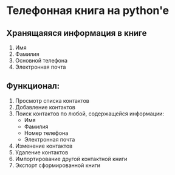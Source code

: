 # Телефонная книга на python'e

## Хранящаяяся информация в книге
1. Имя
1. Фамилия
1. Основной телефона
1. Электронная почта

## Функционал:
1. Просмотр списка контактов
1. Добавление контактов
1. Поиск контактов по любой, содержащейся информации:
    - Имя
    - Фамилия
    - Номер телефона
    - Электронная почта
1. Изменение контактов
1. Удаление контактов
1. Импортирование другой контактной книги
1. Экспорт сформированной книги
